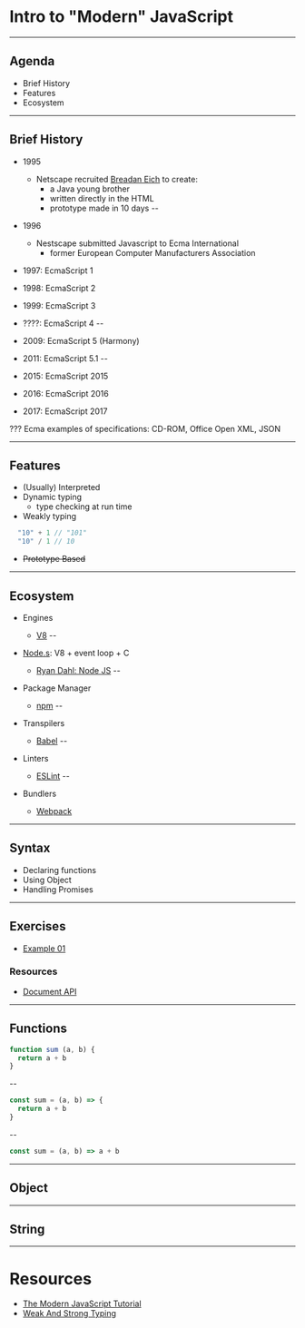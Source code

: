 # Intro to "Modern" JavaScript

---

## Agenda

* Brief History
* Features
* Ecosystem

---

## Brief History

* 1995
  * Netscape recruited [Breadan Eich](https://en.wikipedia.org/wiki/Brendan_Eich)
  to create:
    * a Java young brother
    * written directly in the HTML
    * prototype made in 10 days
--
* 1996
  * Nestscape submitted Javascript to Ecma International
      * former European Computer Manufacturers Association
* 1997: EcmaScript 1
* 1998: EcmaScript 2
* 1999: EcmaScript 3
* ????: EcmaScript 4
--

* 2009: EcmaScript 5 (Harmony)
* 2011: EcmaScript 5.1
--

* 2015: EcmaScript 2015
* 2016: EcmaScript 2016
* 2017: EcmaScript 2017

???
Ecma examples of specifications: CD-ROM, Office Open XML, JSON

---

## Features

* (Usually) Interpreted
* Dynamic typing
    * type checking at run time
* Weakly typing

```js
  "10" + 1 // "101"
  "10" / 1 // 10
```
* ~~Prototype Based~~

---

## Ecosystem

* Engines
  * [V8](https://github.com/v8/v8/wiki)
--

* [Node.s](https://nodejs.org/en/): V8 + event loop + C
  * [Ryan Dahl: Node JS](https://www.youtube.com/watch?v=EeYvFl7li9E)
--

* Package Manager
  * [npm](https://www.npmjs.com/)
--

* Transpilers
  * [Babel](https://babeljs.io/)
--

* Linters
  * [ESLint](https://eslint.org/)
--

* Bundlers
  * [Webpack](https://webpack.js.org/)
---

## Syntax

* Declaring functions
* Using Object
* Handling Promises

---

## Exercises

* [Example 01](https://codepen.io/r_soares/pen/NvQJPL?editors=1010)


### Resources

* [Document API](https://developer.mozilla.org/en-US/docs/Web/API/Document)

---

## Functions

```js
function sum (a, b) {
  return a + b
}
```
--
```js
const sum = (a, b) => {
  return a + b
}
```
--
```js
const sum = (a, b) => a + b
```
---

## Object

---

## String

---

# Resources

* [The Modern JavaScript Tutorial](https://javascript.info/)
* [Weak And Strong Typing](http://wiki.c2.com/?WeakAndStrongTyping)
